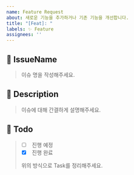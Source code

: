 ```yaml
---
name: Feature Request
about: 새로운 기능을 추가하거나 기존 기능을 개선합니다.
title: "[Feat]: "
labels: ✨ Feature
assignees: ''
---
```


## 🍒 IssueName

> 이슈 명을 작성해주세요.

## 📝 Description

> 이슈에 대해 간결하게 설명해주세요.

## 🌱 Todo

> - [ ]  진행 예정
> - [x]  진행 완료
>
> 위의 방식으로 Task를 정리해주세요.